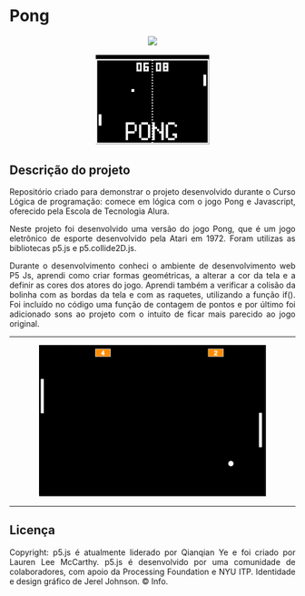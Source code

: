 <h1>Pong</h1>

<p align="center">
    <img src="https://img.shields.io/static/v1?label=STATUS&message=CONCLUIDO&color=GREEN&style=for-the-badge"/>
</p>

<p align="center" >
<img style="width: 200px" src="https://github.com/andreacury/Pong/raw/main/assets/foto-pong.jpg"/>
</p>

## Descrição do projeto

<p align="justify">
  Repositório criado para demonstrar o projeto desenvolvido durante o Curso Lógica de programação: comece em lógica com o jogo Pong e Javascript, oferecido pela Escola de Tecnologia Alura.  
</p>

<p align="justify">
  Neste projeto foi desenvolvido uma versão do jogo Pong, que é um jogo eletrônico de esporte desenvolvido pela Atari em 1972. Foram utilizas as bibliotecas p5.js e p5.collide2D.js.</p>

<p align="justify">
  Durante o desenvolvimento conheci o ambiente de desenvolvimento web P5 Js, aprendi como criar formas geométricas, a alterar a cor da tela e a definir as cores dos atores do jogo. Aprendi também a verificar a colisão da bolinha com as bordas da tela e com as raquetes, utilizando a função if(). Foi incluído no código uma função de contagem de pontos e por último foi adicionado sons ao projeto com o intuito de ficar mais parecido ao jogo original.</p>

---

<p align="center">
<img style="width: 400px" src="https://github.com/andreacury/Pong/raw/main/assets/GIF%2025-10-2022%2017-34-50.gif"></p>

---

## Licença

<p align="justify"> Copyright: p5.js é atualmente liderado por Qianqian Ye e foi criado por Lauren Lee McCarthy. p5.js é desenvolvido por uma comunidade de colaboradores, com apoio da Processing Foundation e NYU ITP. Identidade e design gráfico de Jerel Johnson. © Info.
</p>
